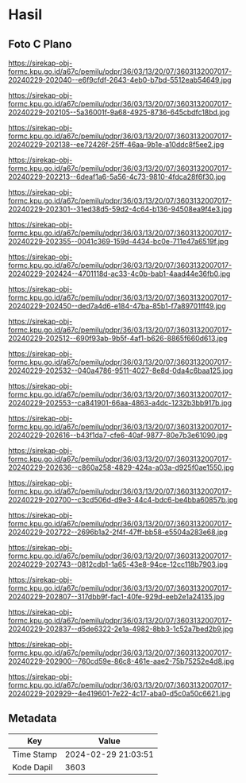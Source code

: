 # Hasil

## Foto C Plano

https://sirekap-obj-formc.kpu.go.id/a67c/pemilu/pdpr/36/03/13/20/07/3603132007017-20240229-202040--e6f9cfdf-2643-4eb0-b7bd-5512eab54649.jpg

https://sirekap-obj-formc.kpu.go.id/a67c/pemilu/pdpr/36/03/13/20/07/3603132007017-20240229-202105--5a36001f-9a68-4925-8736-645cbdfc18bd.jpg

https://sirekap-obj-formc.kpu.go.id/a67c/pemilu/pdpr/36/03/13/20/07/3603132007017-20240229-202138--ee72426f-25ff-46aa-9b1e-a10ddc8f5ee2.jpg

https://sirekap-obj-formc.kpu.go.id/a67c/pemilu/pdpr/36/03/13/20/07/3603132007017-20240229-202213--6deaf1a6-5a56-4c73-9810-4fdca28f6f30.jpg

https://sirekap-obj-formc.kpu.go.id/a67c/pemilu/pdpr/36/03/13/20/07/3603132007017-20240229-202301--31ed38d5-59d2-4c64-b136-94508ea9f4e3.jpg

https://sirekap-obj-formc.kpu.go.id/a67c/pemilu/pdpr/36/03/13/20/07/3603132007017-20240229-202355--0041c369-159d-4434-bc0e-711e47a6519f.jpg

https://sirekap-obj-formc.kpu.go.id/a67c/pemilu/pdpr/36/03/13/20/07/3603132007017-20240229-202424--4701118d-ac33-4c0b-bab1-4aad44e36fb0.jpg

https://sirekap-obj-formc.kpu.go.id/a67c/pemilu/pdpr/36/03/13/20/07/3603132007017-20240229-202450--ded7a4d6-e184-47ba-85b1-f7a89701ff49.jpg

https://sirekap-obj-formc.kpu.go.id/a67c/pemilu/pdpr/36/03/13/20/07/3603132007017-20240229-202512--690f93ab-9b5f-4af1-b626-8865f660d613.jpg

https://sirekap-obj-formc.kpu.go.id/a67c/pemilu/pdpr/36/03/13/20/07/3603132007017-20240229-202532--040a4786-9511-4027-8e8d-0da4c6baa125.jpg

https://sirekap-obj-formc.kpu.go.id/a67c/pemilu/pdpr/36/03/13/20/07/3603132007017-20240229-202553--ca841901-66aa-4863-a4dc-1232b3bb917b.jpg

https://sirekap-obj-formc.kpu.go.id/a67c/pemilu/pdpr/36/03/13/20/07/3603132007017-20240229-202616--b43f1da7-cfe6-40af-9877-80e7b3e61090.jpg

https://sirekap-obj-formc.kpu.go.id/a67c/pemilu/pdpr/36/03/13/20/07/3603132007017-20240229-202636--c860a258-4829-424a-a03a-d925f0ae1550.jpg

https://sirekap-obj-formc.kpu.go.id/a67c/pemilu/pdpr/36/03/13/20/07/3603132007017-20240229-202700--c3cd506d-d9e3-44c4-bdc6-be4bba60857b.jpg

https://sirekap-obj-formc.kpu.go.id/a67c/pemilu/pdpr/36/03/13/20/07/3603132007017-20240229-202722--2696b1a2-2f4f-47ff-bb58-e5504a283e68.jpg

https://sirekap-obj-formc.kpu.go.id/a67c/pemilu/pdpr/36/03/13/20/07/3603132007017-20240229-202743--0812cdb1-1a65-43e8-94ce-12cc118b7903.jpg

https://sirekap-obj-formc.kpu.go.id/a67c/pemilu/pdpr/36/03/13/20/07/3603132007017-20240229-202807--317dbb9f-fac1-40fe-929d-eeb2e1a24135.jpg

https://sirekap-obj-formc.kpu.go.id/a67c/pemilu/pdpr/36/03/13/20/07/3603132007017-20240229-202837--d5de6322-2e1a-4982-8bb3-1c52a7bed2b9.jpg

https://sirekap-obj-formc.kpu.go.id/a67c/pemilu/pdpr/36/03/13/20/07/3603132007017-20240229-202900--760cd59e-86c8-461e-aae2-75b75252e4d8.jpg

https://sirekap-obj-formc.kpu.go.id/a67c/pemilu/pdpr/36/03/13/20/07/3603132007017-20240229-202929--4e419601-7e22-4c17-aba0-d5c0a50c6621.jpg


## Metadata

| Key        | Value               |
| ---------- | ------------------- |
| Time Stamp | 2024-02-29 21:03:51 |
| Kode Dapil | 3603                |



